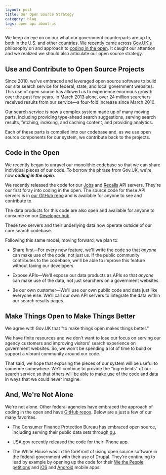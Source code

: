 ```yaml
---
layout: post
title: Our Open Source Strategy
category: blog
tags: open api about-us
---
```


We keep an eye on on our what our government counterparts are up to, both in the U.S. and other countries. We recently came across [Gov.UK's](https://www.gov.uk) philosophy on and approach to [coding in the open](http://digital.cabinetoffice.gov.uk/2012/10/12/coding-in-the-open). It caught our attention and we realized we should also articulate our open source strategy.

## Use and Contribute to Open Source Projects

Since 2010, we've embraced and leveraged open source software to build our site search service for federal, state, and local government websites. This use of open source has allowed us to experience enormous growth over the past few years. In March 2013 alone, over 24 million searchers received results from our service&mdash;a four-fold increase since March 2010.

Our search service is now a complex system made up of many moving parts, including providing type-ahead search suggestions, serving search results, fetching, indexing, and caching content, and providing analytics.

Each of these parts is compiled into our codebase and, as we use open source components for our system, we contribute back to the projects.

## Code in the Open

We recently began to unravel our monolithic codebase so that we can share individual pieces of our code. To borrow the phrase from Gov.UK, we're now ***coding in the open***. 

We recently released the code for our [Jobs](https://github.com/GSA/jobs_api) and [Recalls](https://github.com/GSA/recalls_api) API servers. They're our first foray into coding in the open. The source code for these API servers is in [our GitHub repo](https://github.com/GSA) and is available for anyone to see and contribute to. 

The data products for this code are also open and available for anyone to consume on our [Developer hub](/developer/index.html).

These two servers and their underlying data now operate outside of our core search codebase.

Following this same model, moving forward, we plan to:

* Share first&mdash;For every new feature, we'll write the code so that *anyone* can make use of the code, not just us. If the public community contributes to the codebase, we'll be able to improve this feature without taxing our developers.

* Expose APIs&mdash;We'll expose our data products as APIs so that *anyone* can make use of the data, not just searchers on a government websites.

* Be our own customer&mdash;We'll use our own public code and data just like everyone else. We'll call our own API servers to integrate the data within our search results pages.

## Make Things Open to Make Things Better

We agree with Gov.UK that "to make things open makes things better." 

We have finite resources and we don't want to lose our focus on serving our agency customers and improving visitors' search experience on government websites. So, we won't be spending a lot of time to build or support a vibrant community around our code.

That said, we hope that exposing the pieces of our system will be useful to someone somewhere. We'll continue to provide the "ingredients" of our search service so that others will be able to make use of the code and data in ways that we could never imagine.

## And, We're Not Alone

We're not alone. Other federal agencies have embraced the approach of coding in the open and have [GitHub repos](http://gsa.github.io/federal-open-source-repos). Below are a just a few of our many favorites.

* The Consumer Finance Protection Bureau has embraced open source, including serving their public data sets through [qu](https://github.com/cfpb/qu).

* USA.gov recently released the code for their [iPhone app](https://github.com/usagov/usagov-ios-app).

* The White House was in the forefront of using open source software in the federal government with their use of Drupal. They're continuing to lead by example by opening up the code for their [We the People petitions](https://github.com/WhiteHouse/petitions) and [iOS](https://github.com/WhiteHouse/wh-app-ios) and [Android](https://github.com/WhiteHouse/wh-app-android) mobile apps.